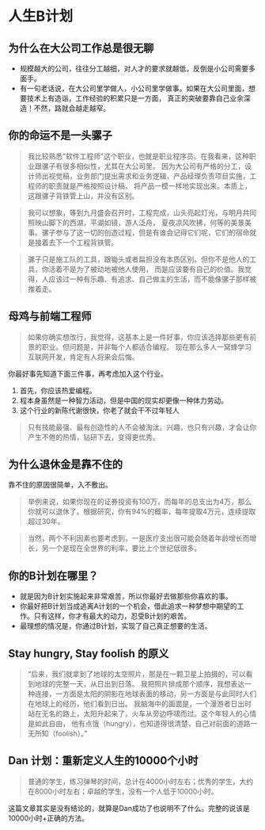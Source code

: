 # 人生B计划

## 为什么在大公司工作总是很无聊
* 规模越大的公司，往往分工越细，对人才的要求就越低，反倒是小公司需要多面手。
* 有一句老话说，在大公司里学做人，小公司里学做事。如果在大公司里面，想要技术上有造诣，工作经验的积累只是一方面，
  真正的突破要靠自己业余深造！不然，路就会越走越窄。


## 你的命运不是一头骡子
> 我比较熟悉"软件工程师"这个职业，也就是职业程序员。在我看来，这种职业跟骡子有很多相似性，尤其在大公司里。
因为大公司有严格的分工，设计师出视觉稿，业务部门提出需求和业务逻辑，产品经理负责项目实施，工程师的职责就是严格按照设计稿，
将产品一模一样地实现出来。本质上，这跟骡子背铁管上山，并没有区别。

> 我可以想象，等到九月盛会召开时，工程完成，山头亮起灯光，与明月共同照映山脚下的西湖，平湖如镜，游人泛舟，
夏夜凉风吹拂，何等的美景美事。骡子参与了这一切的创造过程，但是有谁会记得它们呢，它们的宿命就是接着去下一个工程背铁管。

> 骡子只是施工队的工具，跟锄头或者扁担没有本质区别。但你不是他人的工具，你活着不是为了被动地被他人使用，
而是应该要有自己的价值。我觉得，人应该过一种有乐趣、有追求、自己做主的生活，而不能像骡子那样被推着走。


## 母鸡与前端工程师
>  如果你确实想改行，我觉得，这基本上是一件好事，你应该选择那些更有前景的职业。但问题是，并非每个人都适合编程。
现在那么多人一窝蜂学习互联网开发，肯定有人将来会后悔。

你最好事先知道下面三件事，再考虑加入这个行业。
1. 首先，你应该热爱编程。
2. 程本身虽然是一种智力活动，但是中国的现实却更像一种体力劳动。
3. 这个行业的新陈代谢很快，你老了就会干不过年轻人

> 只有技能最强、最有创造性的人不会被淘汰。兴趣，也只有兴趣，才会让你产生不倦的热情，钻研下去，变得更优秀。

## 为什么退休金是靠不住的
靠不住的原因很简单，入不敷出。
> 举例来说，如果你现在的证券投资有100万，而每年的总支出为4万，那么你就可以退休了。根据研究，你有94%的概率，每年提取4万元，连续提取超过30年。

> 当然，两个不利因素也要考虑到，一是医疗支出很可能会随着年龄增长而增长，另一个是现在全世界的利率，要比上个世纪低很多。


## 你的B计划在哪里？
* 就是因为B计划实施起来非常艰苦，所以你最好去做那些你喜欢的事。
* 你最好把B计划当成逃离A计划的一个机会，借此追求一种梦想中期望的工作。只有这样，你才有最大的动力，忍受B计划的艰苦。
* 最理想的情况是，你通过B计划，实现了自己真正想要的生活。

## Stay hungry, Stay foolish 的原义
>“后来，我们就拿到了地球的太空照片，那是在一颗卫星上拍摄的，可以看到地球的完整一天，从日出到日落。
我把照片排成那个顺序，我想表达一种连接，一方面是太阳的阴影在地球表面的移动，另一方面是与此同时人们在地球上的经历，他们看到日出。
我脑海中的画面是，一个漫游者日出时站在无名的路上，太阳升起来了，火车从旁边呼啸而过。这个年轻人的心情是如此自由，
他有点饿（hungry），也知道得很清楚，自己对前面的道路一无所知（foolish）。”

## Dan 计划：重新定义人生的10000个小时
> 普通的学生，练习弹琴的时间，总计在4000小时左右；优秀的学生，大约在8000小时左右；卓越的学生，没有一个人低于10000小时。

这篇文章其实是没有结论的，就算是Dan成功了也说明不了什么。完整的说该是10000小时+正确的方法。
